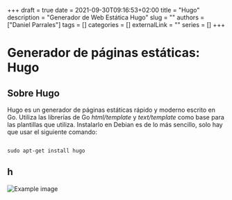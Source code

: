 +++ 
draft = true
date = 2021-09-30T09:16:53+02:00
title = "Hugo"
description = "Generador de Web Estática Hugo"
slug = ""
authors = ["Daniel Parrales"]
tags = []
categories = []
externalLink = ""
series = []
+++

# Generador de páginas estáticas: Hugo

## Sobre Hugo

Hugo es un generador de páginas estáticas rápido y moderno escrito en Go. Utiliza las librerías de Go *html/template* y *text/template* como base para las plantillas que utiliza. Instalarlo en Debian es de lo más sencillo, solo hay que usar el siguiente comando:

<pre><code class="shell">
sudo apt-get install hugo
</code></pre>

## h

![Example image](images/configuracion.png)
